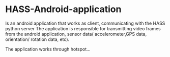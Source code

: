 # HASS-Android-application

Is an android application that works as client, communicating with the HASS python server
The application is responsible for transmitting video frames from the android application,
sensor data( accelerometer,GPS data, orientation/ rotation data, etc).

The application works through hotspot...
